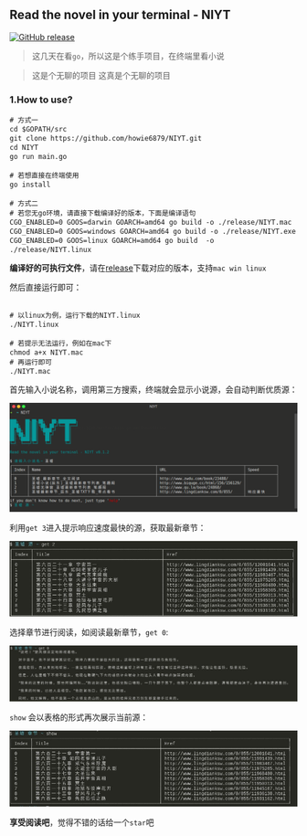 ## Read the novel in your terminal - NIYT

[![GitHub release](https://img.shields.io/github/release/howie6879/NIYT.svg)](https://github.com/howie6879/NIYT/releases)

> 这几天在看`go`，所以这是个练手项目，在终端里看小说

> 这是个无聊的项目 这真是个无聊的项目

### 1.How to use?

``` shell
# 方式一
cd $GOPATH/src
git clone https://github.com/howie6879/NIYT.git
cd NIYT
go run main.go

# 若想直接在终端使用
go install

# 方式二
# 若您无go环境，请直接下载编译好的版本，下面是编译语句
CGO_ENABLED=0 GOOS=darwin GOARCH=amd64 go build -o ./release/NIYT.mac
CGO_ENABLED=0 GOOS=windows GOARCH=amd64 go build -o ./release/NIYT.exe
CGO_ENABLED=0 GOOS=linux GOARCH=amd64 go build  -o ./release/NIYT.linux

```

**编译好的可执行文件**，请在[release](https://github.com/howie6879/NIYT/releases)下载对应的版本，支持`mac win linux`

然后直接运行即可：

``` shell

# 以linux为例，运行下载的NIYT.linux
./NIYT.linux

# 若提示无法运行，例如在mac下
chmod a+x NIYT.mac
# 再运行即可
./NIYT.mac

```

首先输入小说名称，调用第三方搜索，终端就会显示小说源，会自动判断优质源：

![demo01](./images/demo01.png)

利用`get 3`进入提示响应速度最快的源，获取最新章节：

![demo02](./images/demo02.jpg)

选择章节进行阅读，如阅读最新章节，`get 0`:

![demo03](./images/demo03.jpg)

`show` 会以表格的形式再次展示当前源：

![demo04](./images/demo04.jpg)

**享受阅读吧**，觉得不错的话给一个`star`吧
